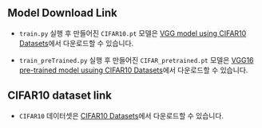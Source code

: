 ## Model Download Link

 - `train.py` 실행 후 만들어진 `CIFAR10.pt` 모델은 [VGG model using CIFAR10 Datasets](https://drive.google.com/file/d/172s-otnGeYGVi-BdwzU_H6vdkdX62fsm/view?usp=sharing)에서 다운로드할 수 있습니다.

 - `train_preTrained.py` 실행 후 만들어진 `CIFAR_pretrained.pt` 모델은 [VGG16 pre-trained model usuing CIFAR10 Datasets](https://drive.google.com/file/d/1unm6k5tsqBTrDf5sbpJDpbZU1YWxN8ZW/view?usp=drive_link)에서 다운로드할 수 있습니다.

## CIFAR10 dataset link

 - `CIFAR10` 데이터셋은 [CIFAR10 Datasets](https://drive.google.com/file/d/1SVvrw7MiWE8p4_l2o9fFGS9XI3c7cPDl/view?usp=sharing)에서 다운로드할 수 있습니다.